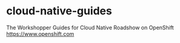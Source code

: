# cloud-native-guides
The Workshopper Guides for Cloud Native Roadshow on OpenShift https://www.openshift.com
